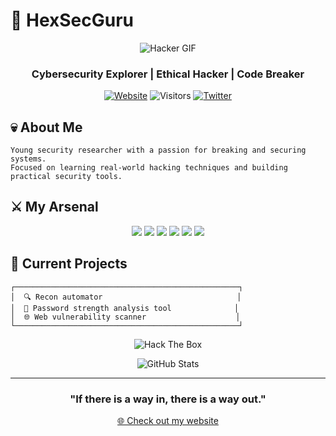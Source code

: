 # 👾 HexSecGuru

<div align="center">
  
  ![Hacker GIF](https://media.giphy.com/media/115BJle6N2Av0A/giphy.gif)
  
  ### Cybersecurity Explorer | Ethical Hacker | Code Breaker
  
  [![Website](https://img.shields.io/badge/Website-hexsecguru.github.io-brightgreen?style=flat-square)](https://hexsecguru.github.io)
  ![Visitors](https://visitor-badge.laobi.icu/badge?page_id=HexSecGuru.HexSecGuru)
  [![Twitter](https://img.shields.io/twitter/follow/HexSecGuru?style=social)](https://twitter.com/HexSecGuru)
  
</div>

## 💀 About Me
```
Young security researcher with a passion for breaking and securing systems.
Focused on learning real-world hacking techniques and building practical security tools.
```

## ⚔️ My Arsenal

<div align="center">
  <img src="https://img.shields.io/badge/Kali_Linux-557C94?style=for-the-badge&logo=kali-linux&logoColor=white" />
  <img src="https://img.shields.io/badge/Python-3776AB?style=for-the-badge&logo=python&logoColor=white" />
  <img src="https://img.shields.io/badge/Shell_Script-121011?style=for-the-badge&logo=gnu-bash&logoColor=white" />
  <img src="https://img.shields.io/badge/Linux-FCC624?style=for-the-badge&logo=linux&logoColor=black" />
  <img src="https://img.shields.io/badge/Metasploit-FF3A5B?style=for-the-badge" />
  <img src="https://img.shields.io/badge/Burp_Suite-FF6A33?style=for-the-badge" />
</div>

## 🔮 Current Projects

```
┌──────────────────────────────────────────────────┐
│  🔍 Recon automator                              │
│  🔐 Password strength analysis tool              │
│  🌐 Web vulnerability scanner                    │
└──────────────────────────────────────────────────┘
```

<div align="center">
  
  ![Hack The Box](http://www.hackthebox.eu/badge/image/yourid)
  
  <img src="https://github-readme-stats.vercel.app/api?username=HexSecGuru&show_icons=true&theme=radical" alt="GitHub Stats" />
  
</div>

---

<div align="center">
  
  ### "If there is a way in, there is a way out."
  
  [🌐 Check out my website](https://hexsecguru.github.io)
  
</div>
